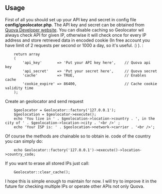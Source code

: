 ## Usage

First of all you should set up your API key and secret in config file **config/geolocator.php**. The API key and secret can be obtained from [Quova Developer website](http://developer.quova.com/). You can disable caching so Geolocator wil always check API for given IP, otherwise it will check once for every IP address and store retrieved data in encoded cookie (In free account you have limit of 2 requests per second or 1000 a day, so it's useful. :) ). :

		return array
		(
			'api_key'       => 'Put your API key here',    // Quova api key
			'api_secret'    => 'Put your secret here',     // Quova secret
			'cache'         => TRUE,                       // Enables cache
			'cookie_expire' => 86400,                      // Cache cookie validity time
		);

Create an geolocator and send request

		$geolocator = Geolocator::factory('127.0.0.1');
		$geolocation = $geolocator->execute();
		echo 'You live in ' . $geolocation->location->country . ', in the city of ' . $geolocation->location->city . '<br />' ; 
		echo 'Your ISP is: ' . $geolocation->network->carrier . '<br />';

Of course the methods are chainable so to obtain ie. code of the country you can simply do:

		echo Geolocator::factory('127.0.0.1')->execute()->location->country_code;

If you want to erase all stored IPs just call:

		Geolocator::clear_cache();

I hope this is simple enough to maintain for now. I will try to improve it in the future for checking multiple IPs or operate other APIs not only Quova.
